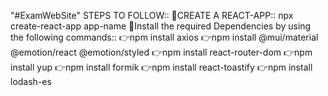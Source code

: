 "#ExamWebSite" 
STEPS TO FOLLOW::
    💫CREATE A REACT-APP:: npx create-react-app app-name
    💫Install the required Dependencies by using the following commands::
        👉npm install axios
        👉npm install @mui/material @emotion/react @emotion/styled
        👉npm install react-router-dom
        👉npm install yup
        👉npm install formik
        👉npm install react-toastify
        👉npm install lodash-es
